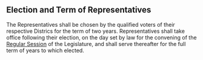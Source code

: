 ## Election and Term of Representatives

The Representatives shall be chosen by the qualified voters of their respective Districs for the term of two years.  Representatives shall take office following their election, on the day set by law for the convening of the [Regular Session](regular-session.md) of the Legislature, and shall serve thereafter for the full term of years to which elected.